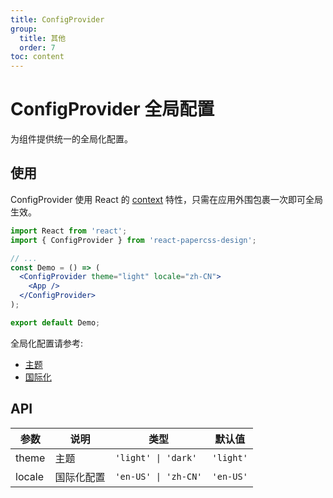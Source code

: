 ```yaml
---
title: ConfigProvider
group:
  title: 其他
  order: 7
toc: content
---
```


# ConfigProvider 全局配置

为组件提供统一的全局化配置。

## 使用

ConfigProvider 使用 React 的 [context](https://legacy.reactjs.org/docs/context.html) 特性，只需在应用外围包裹一次即可全局生效。

```jsx | pure
import React from 'react';
import { ConfigProvider } from 'react-papercss-design';

// ...
const Demo = () => (
  <ConfigProvider theme="light" locale="zh-CN">
    <App />
  </ConfigProvider>
);

export default Demo;
```

全局化配置请参考:

- [主题](../../docs/guide/theme.md)
- [国际化](../../docs/guide/i18n.md)

## API

| 参数   | 说明       | 类型                 | 默认值    |
| ------ | ---------- | -------------------- | --------- |
| theme  | 主题       | `'light' \| 'dark'`  | `'light'` |
| locale | 国际化配置 | `'en-US' \| 'zh-CN'` | `'en-US'` |
